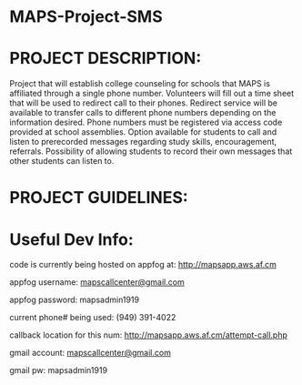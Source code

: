 MAPS-Project-SMS
================

PROJECT DESCRIPTION:
====================
Project that will establish college counseling for schools that MAPS is affiliated through a single phone number. Volunteers will fill out a time sheet that will be used to redirect call to their phones. Redirect service will be available to transfer calls to different phone numbers depending on the information desired. Phone numbers must be registered via access code provided at school assemblies. Option available for students to call and listen to prerecorded messages regarding study skills, encouragement, referrals. Possibility of allowing students to record their own messages that other students can listen to.

PROJECT GUIDELINES:
====================

Useful Dev Info:
==============
code is currently being hosted on appfog at:	http://mapsapp.aws.af.cm

appfog username:	mapscallcenter@gmail.com

appfog password:	mapsadmin1919

current phone# being used:	(949) 391-4022

callback location for this num:	http://mapsapp.aws.af.cm/attempt-call.php

gmail account:	mapscallcenter@gmail.com

gmail pw:	mapsadmin1919

